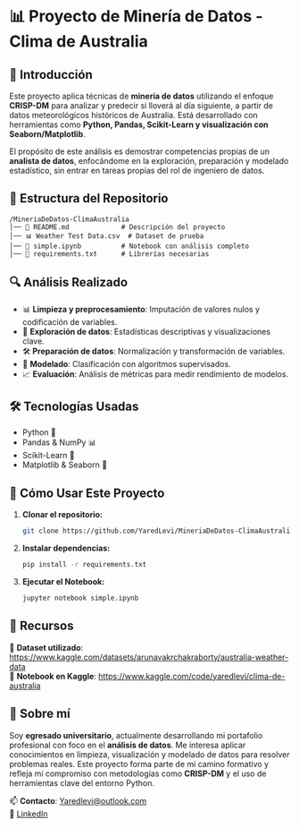 # 📊 Proyecto de Minería de Datos - Clima de Australia  

## 📌 Introducción

Este proyecto aplica técnicas de **minería de datos** utilizando el enfoque **CRISP-DM** para analizar y predecir si lloverá al día siguiente, a partir de datos meteorológicos históricos de Australia. Está desarrollado con herramientas como **Python, Pandas, Scikit-Learn y visualización con Seaborn/Matplotlib**.

El propósito de este análisis es demostrar competencias propias de un **analista de datos**, enfocándome en la exploración, preparación y modelado estadístico, sin entrar en tareas propias del rol de ingeniero de datos.

## 📂 Estructura del Repositorio

```
/MineriaDeDatos-ClimaAustralia
│── 📄 README.md             # Descripción del proyecto
│── 📊 Weather Test Data.csv  # Dataset de prueba
│── 📜 simple.ipynb          # Notebook con análisis completo
│── 📄 requirements.txt      # Librerías necesarias
```

## 🔍 Análisis Realizado

- 📊 **Limpieza y preprocesamiento**: Imputación de valores nulos y codificación de variables.
- 🔎 **Exploración de datos**: Estadísticas descriptivas y visualizaciones clave.
- 🛠️ **Preparación de datos**: Normalización y transformación de variables.
- 🤖 **Modelado**: Clasificación con algoritmos supervisados.
- 📈 **Evaluación**: Análisis de métricas para medir rendimiento de modelos.

## 🛠️ Tecnologías Usadas

- Python 🐍  
- Pandas & NumPy 📊  
- Scikit-Learn 🤖  
- Matplotlib & Seaborn 🎨  

## 📌 Cómo Usar Este Proyecto

1. **Clonar el repositorio:**

   ```bash
   git clone https://github.com/YaredLevi/MineriaDeDatos-ClimaAustralia.git
   ```

2. **Instalar dependencias:**

   ```bash
   pip install -r requirements.txt
   ```

3. **Ejecutar el Notebook:**

   ```bash
   jupyter notebook simple.ipynb
   ```

## 📎 Recursos

📂 **Dataset utilizado**: https://www.kaggle.com/datasets/arunavakrchakraborty/australia-weather-data  
📌 **Notebook en Kaggle**: https://www.kaggle.com/code/yaredlevi/clima-de-australia

## 👤 Sobre mí

Soy **egresado universitario**, actualmente desarrollando mi portafolio profesional con foco en el **análisis de datos**. Me interesa aplicar conocimientos en limpieza, visualización y modelado de datos para resolver problemas reales. Este proyecto forma parte de mi camino formativo y refleja mi compromiso con metodologías como **CRISP-DM** y el uso de herramientas clave del entorno Python.

📫 **Contacto**: Yaredlevi@outlook.com  
🔗 [LinkedIn](https://www.linkedin.com/in/yaredlevi)
